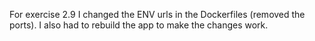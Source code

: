 For exercise 2.9 I changed the ENV urls in the Dockerfiles (removed the ports). I also had to rebuild the app to make the changes work.
